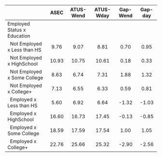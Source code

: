 
|                      |         ASEC |    ATUS-Wend |    ATUS-Wday |     Gap-Wend |      Gap-day |
| -------------------- | :----------: | :----------: | :----------: | :----------: | :----------: |
| Employed Status x Education |              |              |              |              |              |
| &nbsp;&nbsp;Not Employed x Less than HS |         9.76 |         9.07 |         8.81 |         0.70 |         0.95 |
| &nbsp;&nbsp;Not Employed x HighSchool |        10.93 |        10.75 |        10.61 |         0.18 |         0.33 |
| &nbsp;&nbsp;Not Employed x Some College |         8.63 |         6.74 |         7.31 |         1.88 |         1.32 |
| &nbsp;&nbsp;Not Employed x College+ |         7.13 |         6.55 |         6.33 |         0.59 |         0.81 |
| &nbsp;&nbsp;Employed x Less than HS |         5.60 |         6.92 |         6.64 |        -1.32 |        -1.03 |
| &nbsp;&nbsp;Employed x HighSchool |        16.60 |        16.73 |        17.45 |        -0.13 |        -0.85 |
| &nbsp;&nbsp;Employed x Some College |        18.59 |        17.59 |        17.54 |         1.00 |         1.05 |
| &nbsp;&nbsp;Employed x College+ |        22.76 |        25.66 |        25.32 |        -2.90 |        -2.56 |

